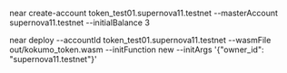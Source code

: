 <!-- near create-account anc_staking_wallet_01.supernova11.near --masterAccount supernova11.near --initialBalance 3 -->
near create-account token_test01.supernova11.testnet --masterAccount supernova11.testnet --initialBalance 3

near deploy --accountId token_test01.supernova11.testnet --wasmFile out/kokumo_token.wasm --initFunction new --initArgs '{"owner_id": "supernova11.testnet"}'
<!-- near deploy --accountId stakingancwallet2.near --wasmFile out/kokumo_stake.wasm --initFunction new --initArgs '{"owner_id": "supernova11.near"}' -->
